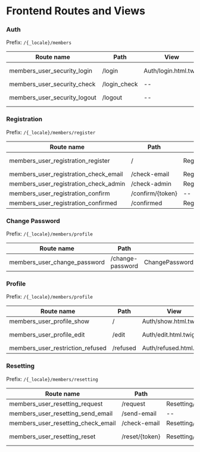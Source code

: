 # Frontend Routes and Views

### Auth

Prefix: `/{_locale}/members`

| Route name | Path | View | Methods |
|------------------------------|--------------|----------------------|-----------|
| members_user_security_login | /login | Auth/login.html.twig | GET, POST |
| members_user_security_check | /login_check | -- | POST |
| members_user_security_logout | /logout | -- | GET, POST |

### Registration

Prefix: `/{_locale}/members/register`

| Route name | Path | View | Methods |
|------------------------------|--------------|----------------------|-----------|
| members_user_registration_register | / | Registration/show.html.twig | GET, POST |
| members_user_registration_check_email | /check-email | Registration/check_email.html.twig | GET |
| members_user_registration_check_admin | /check-admin | Registration/check_admin.html.twig | GET |
| members_user_registration_confirm | /confirm/{token} | -- | GET |
| members_user_registration_confirmed | /confirmed | Registration/confirmed.html.twig | GET |

### Change Password

Prefix: `/{_locale}/members/profile`

| Route name | Path | View | Methods |
|------------------------------|--------------|----------------------|-----------|
| members_user_change_password | /change-password | ChangePassword/change_password.html.twig | GET, POST |

### Profile

Prefix: `/{_locale}/members/profile`

| Route name | Path | View | Methods |
|------------------------------|--------------|----------------------|-----------|
| members_user_profile_show | / | Auth/show.html.twig | GET |
| members_user_profile_edit | /edit | Auth/edit.html.twig | GET, POST |
| members_user_restriction_refused | /refused | Auth/refused.html.twig | GET |

### Resetting

Prefix: `/{_locale}/members/resetting`

| Route name | Path | View | Methods |
|------------------------------|--------------|----------------------|-----------|
| members_user_resetting_request | /request | Resetting/request.html.twig | GET |
| members_user_resetting_send_email | /send-email | -- | POST |
| members_user_resetting_check_email | /check-email | Resetting/check_email.html.twig | GET |
| members_user_resetting_reset | /reset/{token} | Resetting/reset.html.twig | GET, POST |